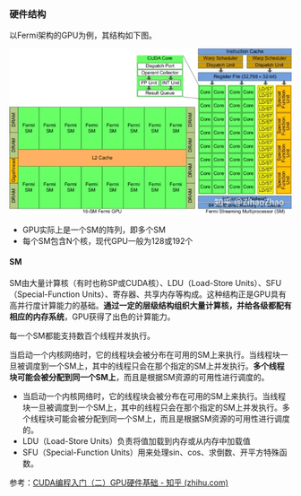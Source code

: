 ### 硬件结构

以Fermi架构的GPU为例，其结构如下图。

![img](imags/v2-3b479ba08f0f5003dc001b3757377625_720w.webp)

- GPU实际上是一个SM的阵列，即多个SM
- 每个SM包含N个核，现代GPU一般为128或192个

#### SM

SM由大量计算核（有时也称SP或CUDA核）、LDU（Load-Store Units）、SFU（Special-Function Units）、寄存器、共享内存等构成。这种结构正是GPU具有高并行度计算能力的基础。**通过一定的层级结构组织大量计算核，并给各级都配有相应的内存系统**，GPU获得了出色的计算能力。

每一个SM都能支持数百个线程并发执行。

当启动一个内核网络时，它的线程块会被分布在可用的SM上来执行。当线程块一旦被调度到一个SM上，其中的线程只会在那个指定的SM上并发执行。**多个线程块可能会被分配到同一个SM上**，而且是根据SM资源的可用性进行调度的。

- 当启动一个内核网络时，它的线程块会被分布在可用的SM上来执行。当线程块一旦被调度到一个SM上，其中的线程只会在那个指定的SM上并发执行。多个线程块可能会被分配到同一个SM上，而且是根据SM资源的可用性进行调度的。
- LDU（Load-Store Units）负责将值加载到内存或从内存中加载值
- SFU（Special-Function Units）用来处理sin、cos、求倒数、开平方特殊函数。



参考：[CUDA编程入门（二）GPU硬件基础 - 知乎 (zhihu.com)](https://zhuanlan.zhihu.com/p/97131966)